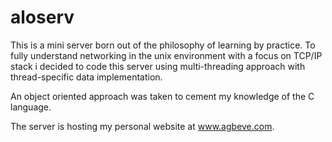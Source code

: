 # aloserv
This is a mini server born out of the philosophy of learning by practice. To fully understand networking in the unix environment with a focus on TCP/IP stack i decided to code this server using multi-threading approach with thread-specific data implementation.

An object oriented approach was taken to cement my knowledge of the C language.

The server is hosting my personal website at www.agbeve.com.
